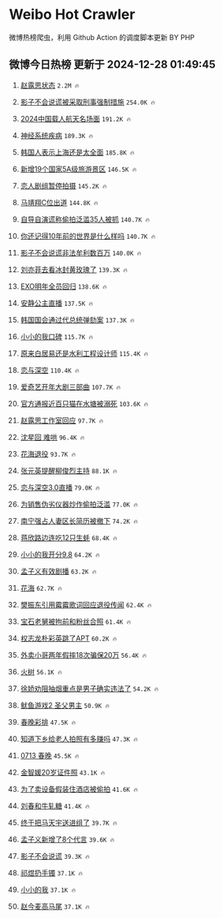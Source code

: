 # Weibo Hot Crawler 



微博热榜爬虫，利用 Github Action 的调度脚本更新 BY PHP 


## 微博今日热榜 更新于 2024-12-28 01:49:45 
1. [赵露思状态](https://s.weibo.com/weibo?q=%E8%B5%B5%E9%9C%B2%E6%80%9D%E7%8A%B6%E6%80%81&t=31&band_rank=1&Refer=top) `2.2M 🔥` 

1. [影子不会说谎被采取刑事强制措施](https://s.weibo.com/weibo?q=%23%E5%BD%B1%E5%AD%90%E4%B8%8D%E4%BC%9A%E8%AF%B4%E8%B0%8E%E8%A2%AB%E9%87%87%E5%8F%96%E5%88%91%E4%BA%8B%E5%BC%BA%E5%88%B6%E6%8E%AA%E6%96%BD%23&t=31&band_rank=2&Refer=top) `254.0K 🔥` 

1. [2024中国载人航天名场面](https://s.weibo.com/weibo?q=%232024%E4%B8%AD%E5%9B%BD%E8%BD%BD%E4%BA%BA%E8%88%AA%E5%A4%A9%E5%90%8D%E5%9C%BA%E9%9D%A2%23&t=31&band_rank=3&Refer=top) `191.2K 🔥` 

1. [神经系统疾病](https://s.weibo.com/weibo?q=%E7%A5%9E%E7%BB%8F%E7%B3%BB%E7%BB%9F%E7%96%BE%E7%97%85&t=31&band_rank=4&Refer=top) `189.3K 🔥` 

1. [韩国人表示上海还是太全面](https://s.weibo.com/weibo?q=%23%E9%9F%A9%E5%9B%BD%E4%BA%BA%E8%A1%A8%E7%A4%BA%E4%B8%8A%E6%B5%B7%E8%BF%98%E6%98%AF%E5%A4%AA%E5%85%A8%E9%9D%A2%23&t=31&band_rank=5&Refer=top) `185.8K 🔥` 

1. [新增19个国家5A级旅游景区](https://s.weibo.com/weibo?q=%23%E6%96%B0%E5%A2%9E19%E4%B8%AA%E5%9B%BD%E5%AE%B65A%E7%BA%A7%E6%97%85%E6%B8%B8%E6%99%AF%E5%8C%BA%23&t=31&band_rank=6&Refer=top) `146.5K 🔥` 

1. [恋人剧组暂停拍摄](https://s.weibo.com/weibo?q=%23%E6%81%8B%E4%BA%BA%E5%89%A7%E7%BB%84%E6%9A%82%E5%81%9C%E6%8B%8D%E6%91%84%23&t=31&band_rank=7&Refer=top) `145.2K 🔥` 

1. [马靖翔C位出道](https://s.weibo.com/weibo?q=%23%E9%A9%AC%E9%9D%96%E7%BF%94C%E4%BD%8D%E5%87%BA%E9%81%93%23&t=31&band_rank=8&Refer=top) `144.8K 🔥` 

1. [自导自演谎称偷拍泛滥35人被抓](https://s.weibo.com/weibo?q=%23%E8%87%AA%E5%AF%BC%E8%87%AA%E6%BC%94%E8%B0%8E%E7%A7%B0%E5%81%B7%E6%8B%8D%E6%B3%9B%E6%BB%A535%E4%BA%BA%E8%A2%AB%E6%8A%93%23&t=31&band_rank=9&Refer=top) `140.7K 🔥` 

1. [你还记得10年前的世界是什么样吗](https://s.weibo.com/weibo?q=%23%E4%BD%A0%E8%BF%98%E8%AE%B0%E5%BE%9710%E5%B9%B4%E5%89%8D%E7%9A%84%E4%B8%96%E7%95%8C%E6%98%AF%E4%BB%80%E4%B9%88%E6%A0%B7%E5%90%97%23&t=31&band_rank=10&Refer=top) `140.7K 🔥` 

1. [影子不会说谎非法牟利数百万](https://s.weibo.com/weibo?q=%23%E5%BD%B1%E5%AD%90%E4%B8%8D%E4%BC%9A%E8%AF%B4%E8%B0%8E%E9%9D%9E%E6%B3%95%E7%89%9F%E5%88%A9%E6%95%B0%E7%99%BE%E4%B8%87%23&t=31&band_rank=11&Refer=top) `140.0K 🔥` 

1. [刘亦菲去看冰封黄玫瑰了](https://s.weibo.com/weibo?q=%23%E5%88%98%E4%BA%A6%E8%8F%B2%E5%8E%BB%E7%9C%8B%E5%86%B0%E5%B0%81%E9%BB%84%E7%8E%AB%E7%91%B0%E4%BA%86%23&t=31&band_rank=12&Refer=top) `139.3K 🔥` 

1. [EXO明年全员回归](https://s.weibo.com/weibo?q=%23EXO%E6%98%8E%E5%B9%B4%E5%85%A8%E5%91%98%E5%9B%9E%E5%BD%92%23&t=31&band_rank=13&Refer=top) `138.6K 🔥` 

1. [安静公主直播](https://s.weibo.com/weibo?q=%E5%AE%89%E9%9D%99%E5%85%AC%E4%B8%BB%E7%9B%B4%E6%92%AD&t=31&band_rank=14&Refer=top) `137.5K 🔥` 

1. [韩国国会通过代总统弹劾案](https://s.weibo.com/weibo?q=%23%E9%9F%A9%E5%9B%BD%E5%9B%BD%E4%BC%9A%E9%80%9A%E8%BF%87%E4%BB%A3%E6%80%BB%E7%BB%9F%E5%BC%B9%E5%8A%BE%E6%A1%88%23&t=31&band_rank=15&Refer=top) `137.3K 🔥` 

1. [小小的我口碑](https://s.weibo.com/weibo?q=%E5%B0%8F%E5%B0%8F%E7%9A%84%E6%88%91%E5%8F%A3%E7%A2%91&t=31&band_rank=16&Refer=top) `115.7K 🔥` 

1. [原来白居易还是水利工程设计师](https://s.weibo.com/weibo?q=%23%E5%8E%9F%E6%9D%A5%E7%99%BD%E5%B1%85%E6%98%93%E8%BF%98%E6%98%AF%E6%B0%B4%E5%88%A9%E5%B7%A5%E7%A8%8B%E8%AE%BE%E8%AE%A1%E5%B8%88%23&t=31&band_rank=17&Refer=top) `115.4K 🔥` 

1. [恋与深空](https://s.weibo.com/weibo?q=%E6%81%8B%E4%B8%8E%E6%B7%B1%E7%A9%BA&t=31&band_rank=18&Refer=top) `110.4K 🔥` 

1. [爱奇艺开年大剧三部曲](https://s.weibo.com/weibo?q=%23%E7%88%B1%E5%A5%87%E8%89%BA%E5%BC%80%E5%B9%B4%E5%A4%A7%E5%89%A7%E4%B8%89%E9%83%A8%E6%9B%B2%23&t=31&band_rank=19&Refer=top) `107.7K 🔥` 

1. [官方通报近百只猫在水塘被溺死](https://s.weibo.com/weibo?q=%23%E5%AE%98%E6%96%B9%E9%80%9A%E6%8A%A5%E8%BF%91%E7%99%BE%E5%8F%AA%E7%8C%AB%E5%9C%A8%E6%B0%B4%E5%A1%98%E8%A2%AB%E6%BA%BA%E6%AD%BB%23&t=31&band_rank=20&Refer=top) `103.6K 🔥` 

1. [赵露思工作室回应](https://s.weibo.com/weibo?q=%23%E8%B5%B5%E9%9C%B2%E6%80%9D%E5%B7%A5%E4%BD%9C%E5%AE%A4%E5%9B%9E%E5%BA%94%23&t=31&band_rank=21&Refer=top) `97.7K 🔥` 

1. [沈星回 难哄](https://s.weibo.com/weibo?q=%E6%B2%88%E6%98%9F%E5%9B%9E%20%E9%9A%BE%E5%93%84&t=31&band_rank=22&Refer=top) `96.4K 🔥` 

1. [花海退役](https://s.weibo.com/weibo?q=%E8%8A%B1%E6%B5%B7%E9%80%80%E5%BD%B9&t=31&band_rank=23&Refer=top) `93.7K 🔥` 

1. [张元英提醒柳俊烈主持](https://s.weibo.com/weibo?q=%23%E5%BC%A0%E5%85%83%E8%8B%B1%E6%8F%90%E9%86%92%E6%9F%B3%E4%BF%8A%E7%83%88%E4%B8%BB%E6%8C%81%23&t=31&band_rank=24&Refer=top) `88.1K 🔥` 

1. [恋与深空3.0直播](https://s.weibo.com/weibo?q=%23%E6%81%8B%E4%B8%8E%E6%B7%B1%E7%A9%BA3.0%E7%9B%B4%E6%92%AD%23&t=31&band_rank=25&Refer=top) `79.0K 🔥` 

1. [为销售伪劣仪器炒作偷拍泛滥](https://s.weibo.com/weibo?q=%23%E4%B8%BA%E9%94%80%E5%94%AE%E4%BC%AA%E5%8A%A3%E4%BB%AA%E5%99%A8%E7%82%92%E4%BD%9C%E5%81%B7%E6%8B%8D%E6%B3%9B%E6%BB%A5%23&t=31&band_rank=26&Refer=top) `77.0K 🔥` 

1. [南宁强占人妻区长简历被撤下](https://s.weibo.com/weibo?q=%23%E5%8D%97%E5%AE%81%E5%BC%BA%E5%8D%A0%E4%BA%BA%E5%A6%BB%E5%8C%BA%E9%95%BF%E7%AE%80%E5%8E%86%E8%A2%AB%E6%92%A4%E4%B8%8B%23&t=31&band_rank=27&Refer=top) `74.2K 🔥` 

1. [蒋欣路边连吃12只生蚝](https://s.weibo.com/weibo?q=%23%E8%92%8B%E6%AC%A3%E8%B7%AF%E8%BE%B9%E8%BF%9E%E5%90%8312%E5%8F%AA%E7%94%9F%E8%9A%9D%23&t=31&band_rank=28&Refer=top) `68.4K 🔥` 

1. [小小的我开分9.8](https://s.weibo.com/weibo?q=%E5%B0%8F%E5%B0%8F%E7%9A%84%E6%88%91%E5%BC%80%E5%88%869.8&t=31&band_rank=29&Refer=top) `64.2K 🔥` 

1. [孟子义有效剧播](https://s.weibo.com/weibo?q=%23%E5%AD%9F%E5%AD%90%E4%B9%89%E6%9C%89%E6%95%88%E5%89%A7%E6%92%AD%23&t=31&band_rank=30&Refer=top) `63.2K 🔥` 

1. [花海](https://s.weibo.com/weibo?q=%E8%8A%B1%E6%B5%B7&t=31&band_rank=31&Refer=top) `62.7K 🔥` 

1. [樊振东引用霉霉歌词回应退役传闻](https://s.weibo.com/weibo?q=%23%E6%A8%8A%E6%8C%AF%E4%B8%9C%E5%BC%95%E7%94%A8%E9%9C%89%E9%9C%89%E6%AD%8C%E8%AF%8D%E5%9B%9E%E5%BA%94%E9%80%80%E5%BD%B9%E4%BC%A0%E9%97%BB%23&t=31&band_rank=32&Refer=top) `62.4K 🔥` 

1. [宝石老舅被拘前和粉丝合照](https://s.weibo.com/weibo?q=%23%E5%AE%9D%E7%9F%B3%E8%80%81%E8%88%85%E8%A2%AB%E6%8B%98%E5%89%8D%E5%92%8C%E7%B2%89%E4%B8%9D%E5%90%88%E7%85%A7%23&t=31&band_rank=33&Refer=top) `61.4K 🔥` 

1. [权志龙朴彩英跳了APT](https://s.weibo.com/weibo?q=%23%E6%9D%83%E5%BF%97%E9%BE%99%E6%9C%B4%E5%BD%A9%E8%8B%B1%E8%B7%B3%E4%BA%86APT%23&t=31&band_rank=34&Refer=top) `60.2K 🔥` 

1. [外卖小哥两年假摔18次骗保20万](https://s.weibo.com/weibo?q=%23%E5%A4%96%E5%8D%96%E5%B0%8F%E5%93%A5%E4%B8%A4%E5%B9%B4%E5%81%87%E6%91%9418%E6%AC%A1%E9%AA%97%E4%BF%9D20%E4%B8%87%23&t=31&band_rank=35&Refer=top) `56.4K 🔥` 

1. [火树](https://s.weibo.com/weibo?q=%E7%81%AB%E6%A0%91&t=31&band_rank=36&Refer=top) `56.1K 🔥` 

1. [徐娇劝阻抽烟重点是男子确实违法了](https://s.weibo.com/weibo?q=%23%E5%BE%90%E5%A8%87%E5%8A%9D%E9%98%BB%E6%8A%BD%E7%83%9F%E9%87%8D%E7%82%B9%E6%98%AF%E7%94%B7%E5%AD%90%E7%A1%AE%E5%AE%9E%E8%BF%9D%E6%B3%95%E4%BA%86%23&t=31&band_rank=37&Refer=top) `54.2K 🔥` 

1. [鱿鱼游戏2 圣父男主](https://s.weibo.com/weibo?q=%E9%B1%BF%E9%B1%BC%E6%B8%B8%E6%88%8F2%20%E5%9C%A3%E7%88%B6%E7%94%B7%E4%B8%BB&t=31&band_rank=38&Refer=top) `50.9K 🔥` 

1. [春晚彩排](https://s.weibo.com/weibo?q=%E6%98%A5%E6%99%9A%E5%BD%A9%E6%8E%92&t=31&band_rank=39&Refer=top) `47.5K 🔥` 

1. [知道下乡给老人拍照有多赚吗](https://s.weibo.com/weibo?q=%E7%9F%A5%E9%81%93%E4%B8%8B%E4%B9%A1%E7%BB%99%E8%80%81%E4%BA%BA%E6%8B%8D%E7%85%A7%E6%9C%89%E5%A4%9A%E8%B5%9A%E5%90%97&t=31&band_rank=40&Refer=top) `47.3K 🔥` 

1. [0713 春晚](https://s.weibo.com/weibo?q=0713%20%E6%98%A5%E6%99%9A&t=31&band_rank=41&Refer=top) `45.5K 🔥` 

1. [金智媛20岁证件照](https://s.weibo.com/weibo?q=%23%E9%87%91%E6%99%BA%E5%AA%9B20%E5%B2%81%E8%AF%81%E4%BB%B6%E7%85%A7%23&t=31&band_rank=42&Refer=top) `43.1K 🔥` 

1. [为了卖设备假装住酒店被偷拍](https://s.weibo.com/weibo?q=%23%E4%B8%BA%E4%BA%86%E5%8D%96%E8%AE%BE%E5%A4%87%E5%81%87%E8%A3%85%E4%BD%8F%E9%85%92%E5%BA%97%E8%A2%AB%E5%81%B7%E6%8B%8D%23&t=31&band_rank=43&Refer=top) `41.6K 🔥` 

1. [刘春和牛轧糖](https://s.weibo.com/weibo?q=%E5%88%98%E6%98%A5%E5%92%8C%E7%89%9B%E8%BD%A7%E7%B3%96&t=31&band_rank=44&Refer=top) `41.4K 🔥` 

1. [终于把马天宇送进组了](https://s.weibo.com/weibo?q=%E7%BB%88%E4%BA%8E%E6%8A%8A%E9%A9%AC%E5%A4%A9%E5%AE%87%E9%80%81%E8%BF%9B%E7%BB%84%E4%BA%86&t=31&band_rank=45&Refer=top) `39.7K 🔥` 

1. [孟子义新增了8个代言](https://s.weibo.com/weibo?q=%23%E5%AD%9F%E5%AD%90%E4%B9%89%E6%96%B0%E5%A2%9E%E4%BA%868%E4%B8%AA%E4%BB%A3%E8%A8%80%23&t=31&band_rank=46&Refer=top) `39.6K 🔥` 

1. [影子不会说谎](https://s.weibo.com/weibo?q=%E5%BD%B1%E5%AD%90%E4%B8%8D%E4%BC%9A%E8%AF%B4%E8%B0%8E&t=31&band_rank=47&Refer=top) `39.3K 🔥` 

1. [祁煜扔手镯](https://s.weibo.com/weibo?q=%23%E7%A5%81%E7%85%9C%E6%89%94%E6%89%8B%E9%95%AF%23&t=31&band_rank=48&Refer=top) `37.1K 🔥` 

1. [小小的我](https://s.weibo.com/weibo?q=%E5%B0%8F%E5%B0%8F%E7%9A%84%E6%88%91&t=31&band_rank=49&Refer=top) `37.1K 🔥` 

1. [赵今麦高马尾](https://s.weibo.com/weibo?q=%E8%B5%B5%E4%BB%8A%E9%BA%A6%E9%AB%98%E9%A9%AC%E5%B0%BE&t=31&band_rank=50&Refer=top) `37.1K 🔥` 

